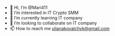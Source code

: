 - 👋 Hi, I’m @Mari411
- 👀 I’m interested in IT Crypto SMM
- 🌱 I’m currently learning IT company
- 💞️ I’m looking to collaborate on IT company
- 📫 How to reach me ulianakovalchyk@gmail.com

<!---
Mari411/Mari411 is a ✨ special ✨ repository because its `README.md` (this file) appears on your GitHub profile.
You can click the Preview link to take a look at your changes.
--->
